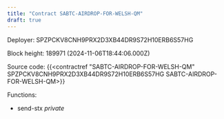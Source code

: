 ```yaml
---
title: "Contract SABTC-AIRDROP-FOR-WELSH-QM"
draft: true
---
```

Deployer: SPZPCKV8CNH9PRX2D3XB44DR9S72H10ERB6S57HG


 



Block height: 189971 (2024-11-06T18:44:06.000Z)

Source code: {{<contractref "SABTC-AIRDROP-FOR-WELSH-QM" SPZPCKV8CNH9PRX2D3XB44DR9S72H10ERB6S57HG SABTC-AIRDROP-FOR-WELSH-QM>}}

Functions:

* send-stx _private_
